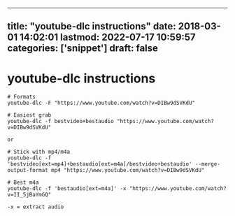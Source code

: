 
---
title: "youtube-dlc instructions"
date: 2018-03-01 14:02:01
lastmod: 2022-07-17 10:59:57
categories: ['snippet']
draft: false
---


# youtube-dlc instructions
```
# Formats
youtube-dlc -F "https://www.youtube.com/watch?v=DIBw9dSVKdU"

# Easiest grab
youtube-dlc -f bestvideo+bestaudio "https://www.youtube.com/watch?v=DIBw9dSVKdU"

or

# Stick with mp4/m4a
youtube-dlc -f 'bestvideo[ext=mp4]+bestaudio[ext=m4a]/bestvideo+bestaudio' --merge-output-format mp4 "https://www.youtube.com/watch?v=DIBw9dSVKdU"

# Best m4a
youtube-dlc -f 'bestaudio[ext=m4a]' -x "https://www.youtube.com/watch?v=II_5jBaYmGQ"

-x = extract audio
```

<!-- #public #snippet -->

<!-- {BearID:72BDB959-8F4F-4432-B005-AAC34B9A8453-1780-00053142E40FEC96} -->
